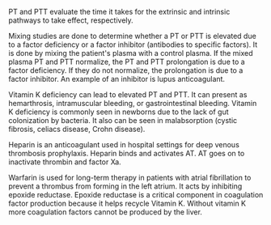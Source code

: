PT and PTT evaluate the time it takes for the extrinsic and intrinsic pathways to take effect, respectively.

Mixing studies are done to determine whether a PT or PTT is elevated due to a factor deficiency or a factor inhibitor (antibodies to specific factors). It is done by mixing the patient's plasma with a control plasma. If the mixed plasma PT and PTT normalize, the PT and PTT prolongation is due to a factor deficiency. If they do not normalize, the prolongation is due to a factor inhibitor. An example of an inhibitor is lupus anticoagulant.

Vitamin K deficiency can lead to elevated PT and PTT. It can present as hemarthrosis, intramuscular bleeding, or gastrointestinal bleeding. Vitamin K deficiency is commonly seen in newborns due to the lack of gut colonization by bacteria. It also can be seen in malabsorption (cystic fibrosis, celiacs disease, Crohn disease).

Heparin is an anticoagulant used in hospital settings for deep venous thrombosis prophylaxis. Heparin binds and activates AT. AT goes on to inactivate thrombin and factor Xa.

Warfarin is used for long-term therapy in patients with atrial fibrillation to prevent a thrombus from forming in the left atrium. It acts by inhibiting epoxide reductase. Epoxide reductase is a critical component in coagulation factor production because it helps recycle Vitamin K. Without vitamin K more coagulation factors cannot be produced by the liver.